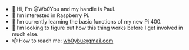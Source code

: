 - 👋 Hi, I’m @Wb0Ybu and my handle is Paul.
- 👀 I’m interested in Raspberry Pi. 
- 🌱 I’m currently learning the basic functions of my new Pi 400.
- 💞️ I’m looking to figure out how this thing works before I get involved in much else.
- 📫 How to reach me:  wb0ybu@gmail.com

